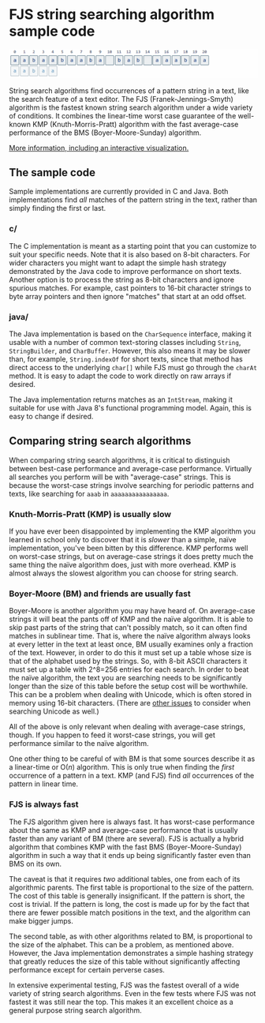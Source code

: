 # FJS string searching algorithm sample code

![animation of the algorithm finding pattern "aabaa" in text "aabaabaaba bab aaabaa"](readme/images/fjs-animation.gif)

String search algorithms find occurrences of a pattern string in a text, like the search feature of a text editor. The FJS (Franek-Jennings-Smyth) algorithm is the fastest known string search algorithm under a wide variety of conditions. It combines the linear-time worst case guarantee of the well-known KMP (Knuth-Morris-Pratt) algorithm with the fast average-case performance of the BMS (Boyer-Moore-Sunday) algorithm.

[More information, including an interactive visualization.](https://cgjennings.ca/articles/fjs.html)

## The sample code

Sample implementations are currently provided in C and Java. Both implementations find *all* matches of the pattern string in the text, rather than simply finding the first or last.

### c/

The C implementation is meant as a starting point that you can customize to suit your specific needs. Note that it is also based on 8-bit characters. For wider characters you might want to adapt the simple hash strategy demonstrated by the Java code to improve performance on short texts. Another option is to process the string as 8-bit characters and ignore spurious matches. For example, cast pointers to 16-bit character strings to byte array pointers and then ignore "matches" that start at an odd offset.

### java/

The Java implementation is based on the `CharSequence` interface, making it usable with a number of common text-storing classes including `String`, `StringBuilder`, and `CharBuffer`. However, this also means it may be slower than, for example, `String.indexOf` for short texts, since that method has direct access to the underlying `char[]` while FJS must go through the `charAt` method. It is easy to adapt the code to work directly on raw arrays if desired.

The Java implementation returns matches as an `IntStream`, making it suitable for use with Java 8's functional programming model. Again, this is easy to change if desired.

## Comparing string search algorithms

When comparing string search algorithms, it is critical to distinguish between best-case performance and average-case performance. Virtually all searches you perform will be with "average-case" strings. This is because the worst-case strings involve searching for periodic patterns and texts, like searching for `aaab` in `aaaaaaaaaaaaaaaa`.

### Knuth-Morris-Pratt (KMP) is usually slow

If you have ever been disappointed by implementing the KMP algorithm you learned in school only to discover that it is *slower* than a simple, naïve implementation, you've been bitten by this difference. KMP performs well on worst-case strings, but on average-case strings it does pretty much the same thing the naïve algorithm does, just with more overhead. KMP is almost always the slowest algorithm you can choose for string search.

### Boyer-Moore (BM) and friends are usually fast

Boyer-Moore is another algorithm you may have heard of. On average-case strings it will beat the pants off of KMP and the naïve algorithm. It is able to skip past parts of the string that can't possibly match, so it can often find matches in sublinear time. That is, where the naïve algorithm always looks at every letter in the text at least once, BM usually examines only a fraction of the text. However, in order to do this it must set up a table whose size is that of the alphabet used by the strings. So, with 8-bit ASCII characters it must set up a table with 2^8=256 entries for each search. In order to beat the naïve algorithm, the text you are searching needs to be significantly longer than the size of this table before the setup cost will be worthwhile. This can be a problem when dealing with Unicode, which is often stored in memory using 16-bit characters. (There are [other issues](http://unicode.org/reports/tr15/) to consider when searching Unicode as well.)

All of the above is only relevant when dealing with average-case strings, though. If you happen to feed it worst-case strings, you will get performance similar to the naïve algorithm.

One other thing to be careful of with BM is that some sources describe it as a linear-time or O(*n*) algorithm. This is only true when finding the *first* occurrence of a pattern in a text. KMP (and FJS) find *all* occurrences of the pattern in linear time.

### FJS is always fast

The FJS algorithm given here is always fast. It has worst-case performance about the same as KMP and average-case performance that is usually faster than any variant of BM (there are several). FJS is actually a hybrid algorithm that combines KMP with the fast BMS (Boyer-Moore-Sunday) algorithm in such a way that it ends up being significantly faster even than BMS on its own.

The caveat is that it requires *two* additional tables, one from each of its algorithmic parents. The first table is proportional to the size of the pattern. The cost of this table is generally insignificant. If the pattern is short, the cost is trivial. If the pattern is long, the cost is made up for by the fact that there are fewer possible match positions in the text, and the algorithm can make bigger jumps.

The second table, as with other algorithms related to BM, is proportional to the size of the alphabet. This can be a problem, as mentioned above. However, the Java implementation demonstrates a simple hashing strategy that greatly reduces the size of this table without significantly affecting performance except for certain perverse cases.

In extensive experimental testing, FJS was the fastest overall of a wide variety of string search algorithms. Even in the few tests where FJS was not fastest it was still near the top. This makes it an excellent choice as a general purpose string search algorithm.